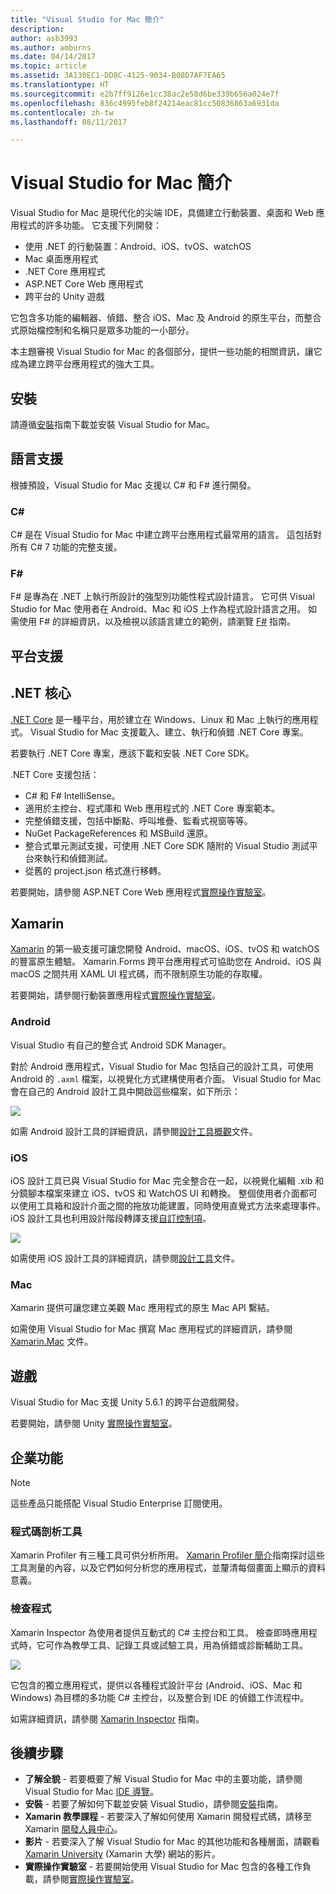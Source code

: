 ```yaml
---
title: "Visual Studio for Mac 簡介"
description: 
author: asb3993
ms.author: amburns
ms.date: 04/14/2017
ms.topic: article
ms.assetid: 3A130EC1-DD8C-4125-9034-B08D7AF7EA65
ms.translationtype: HT
ms.sourcegitcommit: e2b7ff9126e1cc38ac2e58d6be339b656a024e7f
ms.openlocfilehash: 836c4995feb8f24214eac81cc50836863a6931da
ms.contentlocale: zh-tw
ms.lasthandoff: 08/11/2017

---
```


# <a name="introducing-visual-studio-for-mac"></a>Visual Studio for Mac 簡介

Visual Studio for Mac 是現代化的尖端 IDE，具備建立行動裝置、桌面和 Web 應用程式的許多功能。 它支援下列開發：

* 使用 .NET 的行動裝置：Android、iOS、tvOS、watchOS
* Mac 桌面應用程式
* .NET Core 應用程式
* ASP.NET Core Web 應用程式
* 跨平台的 Unity 遊戲

它包含多功能的編輯器、偵錯、整合 iOS、Mac 及 Android 的原生平台，而整合式原始檔控制和名稱只是眾多功能的一小部分。

本主題審視 Visual Studio for Mac 的各個部分，提供一些功能的相關資訊，讓它成為建立跨平台應用程式的強大工具。

## <a name="installation"></a>安裝

請遵循[安裝](~/installation.md)指南下載並安裝 Visual Studio for Mac。

## <a name="language-support"></a>語言支援

根據預設，Visual Studio for Mac 支援以 C# 和 F# 進行開發。

### <a name="c"></a>C#

C# 是在 Visual Studio for Mac 中建立跨平台應用程式最常用的語言。 這包括對所有 C# 7 功能的完整支援。

### <a name="f"></a>F#

F# 是專為在 .NET 上執行所設計的強型別功能性程式設計語言。 它可供 Visual Studio for Mac 使用者在 Android、Mac 和 iOS 上作為程式設計語言之用。 如需使用 F# 的詳細資訊，以及檢視以該語言建立的範例，請瀏覽 [F#](https://developer.xamarin.com/guides/cross-platform/fsharp/) 指南。

## <a name="platform-support"></a>平台支援

## <a name="net-core"></a>.NET 核心

[.NET Core](https://www.microsoft.com/net/core#macos) 是一種平台，用於建立在 Windows、Linux 和 Mac 上執行的應用程式。 Visual Studio for Mac 支援載入、建立、執行和偵錯 .NET Core 專案。

若要執行 .NET Core 專案，應該下載和安裝 .NET Core SDK。

.NET Core 支援包括：

* C# 和 F# IntelliSense。
* 適用於主控台、程式庫和 Web 應用程式的 .NET Core 專案範本。
* 完整偵錯支援，包括中斷點、呼叫堆疊、監看式視窗等等。
* NuGet PackageReferences 和 MSBuild 還原。
* 整合式單元測試支援，可使用 .NET Core SDK 隨附的 Visual Studio 測試平台來執行和偵錯測試。
* 從舊的 project.json 格式進行移轉。

若要開始，請參閱 ASP.NET Core Web 應用程式[實際操作實驗室](https://github.com/Microsoft/vs4mac-labs/tree/master/Web/Getting-Started)。

## <a name="xamarin"></a>Xamarin

[Xamarin](https://developer.xamarin.com/) 的第一級支援可讓您開發 Android、macOS、iOS、tvOS 和 watchOS 的豐富原生體驗。 Xamarin.Forms 跨平台應用程式可協助您在 Android、iOS 與 macOS 之間共用 XAML UI 程式碼，而不限制原生功能的存取權。

若要開始，請參閱行動裝置應用程式[實際操作實驗室](https://github.com/Microsoft/vs4mac-labs/tree/master/Mobile/Getting-Started)。

### <a name="android"></a>Android

Visual Studio 有自己的整合式 Android SDK Manager。

對於 Android 應用程式，Visual Studio for Mac 包括自己的設計工具，可使用 Android 的 `.axml` 檔案，以視覺化方式建構使用者介面。 Visual Studio for Mac 會在自己的 Android 設計工具中開啟這些檔案，如下所示：

![](media/intro-image31.png)

如需 Android 設計工具的詳細資訊，請參閱[設計工具概觀](https://developer.xamarin.com/Android/Guides/User_Interface/Designer_Overview)文件。

### <a name="ios"></a>iOS

iOS 設計工具已與 Visual Studio for Mac 完全整合在一起，以視覺化編輯 .xib 和分鏡腳本檔案來建立 iOS、tvOS 和 WatchOS UI 和轉換。 整個使用者介面都可以使用工具箱和設計介面之間的拖放功能建置，同時使用直覺式方法來處理事件。 iOS 設計工具也利用設計階段轉譯支援[自訂控制項](https://developer.xamarin.com/guides/ios/user_interface/designer/ios_designable_controls_overview/)。

![](media/intro-image30.png)

如需使用 iOS 設計工具的詳細資訊，請參閱[設計工具](https://developer.xamarin.com/guides/ios/user_interface/designer)文件。

### <a name="mac"></a>Mac

Xamarin 提供可讓您建立美觀 Mac 應用程式的原生 Mac API 繫結。

如需使用 Visual Studio for Mac 撰寫 Mac 應用程式的詳細資訊，請參閱 [Xamarin.Mac](https://developer.xamarin.com/guides/#mac) 文件。

## <a name="gaming"></a>遊戲

Visual Studio for Mac 支援 Unity 5.6.1 的跨平台遊戲開發。

若要開始，請參閱 Unity [實際操作實驗室](https://github.com/Microsoft/vs4mac-labs/tree/master/Unity/Getting-Started)。

## <a name="enterprise-features"></a>企業功能

> [!Note]
> 這些產品只能搭配 Visual Studio Enterprise 訂閱使用。

### <a name="profiler"></a>程式碼剖析工具

Xamarin Profiler 有三種工具可供分析所用。 [Xamarin Profiler 簡介](https://developer.xamarin.com/guides/cross-platform/deployment,_testing,_and_metrics/xamarin-profiler/)指南探討這些工具測量的內容，以及它們如何分析您的應用程式，並釐清每個畫面上顯示的資料意義。

### <a name="inspector"></a>檢查程式

Xamarin Inspector 為使用者提供互動式的 C# 主控台和工具。 檢查即時應用程式時，它可作為教學工具、記錄工具或試驗工具，用為偵錯或診斷輔助工具。

![](media/intro-inspector.png)

它包含的獨立應用程式，提供以各種程式設計平台 (Android、iOS、Mac 和 Windows) 為目標的多功能 C# 主控台，以及整合到 IDE 的偵錯工作流程中。

如需詳細資訊，請參閱 [Xamarin Inspector](https://developer.xamarin.com/guides/cross-platform/inspector/) 指南。

## <a name="next-steps"></a>後續步驟

* **了解全貌** - 若要概要了解 Visual Studio for Mac 中的主要功能，請參閱 Visual Studio for Mac [IDE 導覽](~/ide-tour.md)。
* **安裝** - 若要了解如何下載並安裝 Visual Studio，請參閱[安裝](~/installation.md)指南。
* **Xamarin 教學課程** - 若要深入了解如何使用 Xamarin 開發程式碼，請移至 Xamarin [開發人員中心](https://developer.xamarin.com)。
* **影片** - 若要深入了解 Visual Studio for Mac 的其他功能和各種層面，請觀看 [Xamarin University](https://university.xamarin.com) (Xamarin 大學) 網站的影片。
* **實際操作實驗室** - 若要開始使用 Visual Studio for Mac 包含的各種工作負載，請參閱[實際操作實驗室](https://github.com/Microsoft/vs4mac-labs)。
